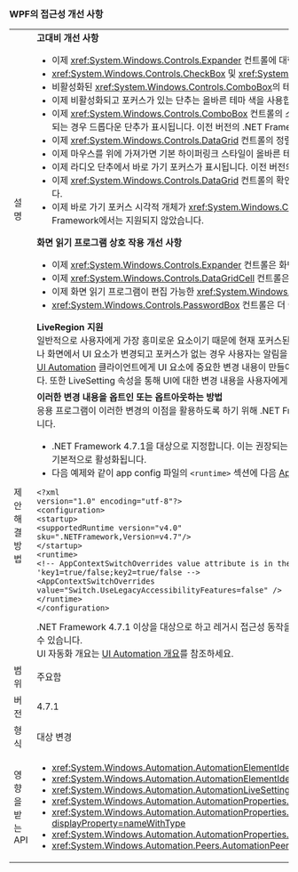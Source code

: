 ### <a name="accessibility-improvements-in-wpf"></a>WPF의 접근성 개선 사항

|   |   |
|---|---|
|설명|<strong>고대비 개선 사항</strong></br><ul><li>이제 <xref:System.Windows.Controls.Expander> 컨트롤에 대한 포커스가 표시됩니다. 이전 버전의 .NET Framework에서는 지원되지 않았습니다.</li><li><xref:System.Windows.Controls.CheckBox> 및 <xref:System.Windows.Controls.RadioButton> 컨트롤의 텍스트를 선택하면 이전 .NET Framework 버전보다 보기 쉽습니다.</li><li>비활성화된 <xref:System.Windows.Controls.ComboBox>의 테두리는 이제 비활성화된 텍스트와 동일한 색입니다. 이전 버전의 .NET Framework에서는 지원되지 않았습니다.</li><li>이제 비활성화되고 포커스가 있는 단추는 올바른 테마 색을 사용합니다. 이전 버전의 .NET Framework에서는 지원하지 않았습니다.</li><li>이제 <xref:System.Windows.Controls.ComboBox> 컨트롤의 스타일이 <xref:System.Windows.Controls.ToolBar.ComboBoxStyleKey?displayProperty=nameWithType>로 설정되는 경우 드롭다운 단추가 표시됩니다. 이전 버전의 .NET Framework에서는 지원되지 않았습니다.</li><li>이제 <xref:System.Windows.Controls.DataGrid> 컨트롤의 정렬 표시기 화살표는 테마 색을 사용합니다. 이전 버전의 .NET Framework에서는 지원되지 않았습니다.</li><li>이제 마우스를 위에 가져가면 기본 하이퍼링크 스타일이 올바른 테마 색으로 변경됩니다. 이전 버전의 .NET Framework에서는 지원되지 않았습니다.</li><li>이제 라디오 단추에서 바로 가기 포커스가 표시됩니다. 이전 버전의 .NET Framework에서는 지원되지 않았습니다.</li><li>이제 <xref:System.Windows.Controls.DataGrid> 컨트롤의 확인란 열은 바로 가기 포커스 피드백에 예상되는 색을 사용합니다. 이전 버전의 .NET Framework에서는 지원되지 않았습니다.</li><li>이제 바로 가기 포커스 시각적 개체가 <xref:System.Windows.Controls.ComboBox> 및 <xref:System.Windows.Controls.ListBox> 컨트롤에 표시됩니다. 이전 버전의 .NET Framework에서는 지원되지 않았습니다.</p></li></ul><strong>화면 읽기 프로그램 상호 작용 개선 사항</strong></br><ul><li>이제 <xref:System.Windows.Controls.Expander> 컨트롤은 화면 읽기 프로그램에서 그룹(확장/축소)으로 올바르게 추가됩니다.</li><li>이제 <xref:System.Windows.Controls.DataGridCell> 컨트롤은 화면 읽기 프로그램에서 데이터 그리드(지역화됨)으로 올바르게 추가됩니다.</li><li>이제 화면 읽기 프로그램이 편집 가능한 <xref:System.Windows.Controls.ComboBox>의 이름을 추가합니다.</li><li><xref:System.Windows.Controls.PasswordBox> 컨트롤은 더 이상 화면 읽기 프로그램에서 &quot;보기의 항목 없음&quot;으로 추가되지 않습니다.</p></li></ul><strong>LiveRegion 지원</strong></br>일반적으로 사용자에게 가장 흥미로운 요소이기 때문에 현재 포커스된 UI에 대한 항목을 설명하여 내레이터와 같은 화면 읽기 프로그램을 통해 응용 프로그램의 UI 콘텐츠를 알 수 있습니다. 그러나 화면에서 UI 요소가 변경되고 포커스가 없는 경우 사용자는 알림을 받지 못하고 중요한 정보를 놓칠 수 있습니다. LiveRegions는 이 문제를 해결해야 합니다. 개발자는 화면 판독기 또는 다른 [UI Automation](~/docs/framework/ui-automation/ui-automation-overview.md) 클라이언트에게 UI 요소에 중요한 변경 내용이 만들어졌음을 알리는 데 사용할 수 있습니다. 화면 판독기는 사용자에게 이 변경 내용을 알리는 방법 및 시점을 결정할 수 있습니다. 또한 LiveSetting 속성을 통해 UI에 대한 변경 내용을 사용자에게 알리는 것이 얼마나 중요한지 화면 읽기 프로그램에 알릴 수 있습니다.|
|제안 해결 방법|<strong>이러한 변경 내용을 옵트인 또는 옵트아웃하는 방법</strong></br>응용 프로그램이 이러한 변경의 이점을 활용하도록 하기 위해 .NET Framework 4.7.1 이상에서 실행해야 합니다. 응용 프로그램은 다음과 같은 방법으로 이러한 변경의 이점을 활용할 수 있습니다.<ul><li>.NET Framework 4.7.1을 대상으로 지정합니다. 이는 권장되는 방법입니다. 이러한 서비스 효율성 변경 내용은 .NET Framework 4.7.1 이상을 대상으로 하는 WPF 응용 프로그램에서 기본적으로 활성화됩니다.</li><li>다음 예제와 같이 app config 파일의 <code>&lt;runtime&gt;</code> 섹션에 다음 [AppContext 스위치](~/docs/framework/configure-apps/file-schema/runtime/appcontextswitchoverrides-element.md)를 추가하고 이를 <code>false</code>로 설정하여 레거시 접근성 동작을 옵트아웃합니다.</li></ul><pre><code class="lang-xml">&lt;?xml version=&quot;1.0&quot; encoding=&quot;utf-8&quot;?&gt;&#13;&#10;&lt;configuration&gt;&#13;&#10;&lt;startup&gt;&#13;&#10;&lt;supportedRuntime version=&quot;v4.0&quot; sku=&quot;.NETFramework,Version=v4.7&quot;/&gt;&#13;&#10;&lt;/startup&gt;&#13;&#10;&lt;runtime&gt;&#13;&#10;&lt;!-- AppContextSwitchOverrides value attribute is in the form of &#39;key1=true/false;key2=true/false  --&gt;&#13;&#10;&lt;AppContextSwitchOverrides value=&quot;Switch.UseLegacyAccessibilityFeatures=false&quot; /&gt;&#13;&#10;&lt;/runtime&gt;&#13;&#10;&lt;/configuration&gt;&#13;&#10;</code></pre>.NET Framework 4.7.1 이상을 대상으로 하고 레거시 접근성 동작을 유지하려는 응용 프로그램은 이 AppContext 스위치를 <code>true</code>로 명확하게 설정하여 레거시 접근성 기능 사용을 옵트인할 수 있습니다.</br>UI 자동화 개요는 [UI Automation 개요](~/docs/framework/ui-automation/ui-automation-overview.md)를 참조하세요.|
|범위|주요함|
|버전|4.7.1|
|형식|대상 변경|
|영향을 받는 API|<ul><li><xref:System.Windows.Automation.AutomationElementIdentifiers.LiveSettingProperty?displayProperty=nameWithType></li><li><xref:System.Windows.Automation.AutomationElementIdentifiers.LiveRegionChangedEvent?displayProperty=nameWithType></li><li><xref:System.Windows.Automation.AutomationLiveSetting?displayProperty=nameWithType></li><li><xref:System.Windows.Automation.AutomationProperties.LiveSettingProperty?displayProperty=nameWithType></li><li><xref:System.Windows.Automation.AutomationProperties.SetLiveSetting(System.Windows.DependencyObject,System.Windows.Automation.AutomationLiveSetting)?displayProperty=nameWithType></li><li><xref:System.Windows.Automation.AutomationProperties.GetLiveSetting(System.Windows.DependencyObject)?displayProperty=nameWithType></li><li><xref:System.Windows.Automation.Peers.AutomationPeer.GetLiveSettingCore?displayProperty=nameWithType></li></ul>|


